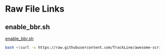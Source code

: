 # Raw File Links

## enable_bbr.sh

[enable_bbr.sh](https://raw.githubusercontent.com/TrackLine/awesome-scripts/main/enable_bbr.sh)

```bash
bash <(curl -s https://raw.githubusercontent.com/TrackLine/awesome-scripts/main/enable_bbr.sh)
```

